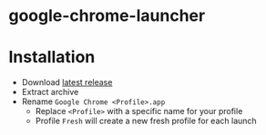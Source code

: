 # google-chrome-launcher

# Installation
* Download [latest release](https://github.com/qoomon/google-chrome-launcher/releases)
* Extract archive
* Rename `Google Chrome <Profile>.app`
  * Replace `<Profile>` with a specific name for your profile
  * Profile `Fresh` will create a new fresh profile for each launch
